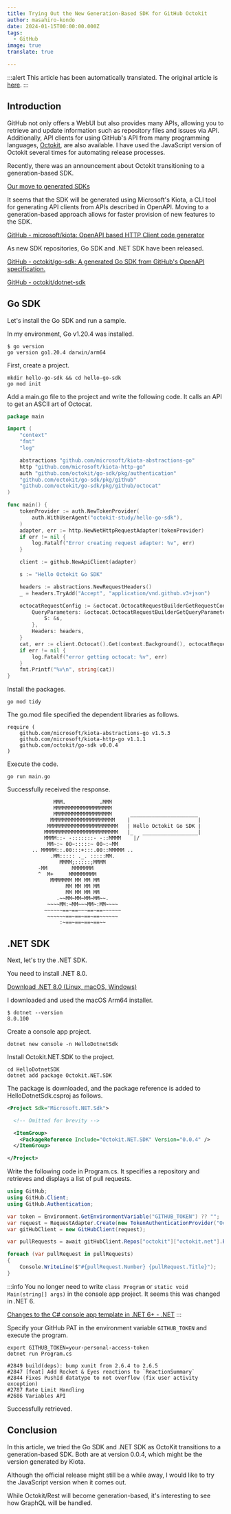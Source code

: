 ```yaml
---
title: Trying Out the New Generation-Based SDK for GitHub Octokit
author: masahiro-kondo
date: 2024-01-15T00:00:00.000Z
tags:
  - GitHub
image: true
translate: true

---
```


:::alert
This article has been automatically translated.
The original article is [here](https://developer.mamezou-tech.com/blogs/2024/01/15/octokit-move-to-generated-sdk/).
:::



## Introduction

GitHub not only offers a WebUI but also provides many APIs, allowing you to retrieve and update information such as repository files and issues via API. Additionally, API clients for using GitHub's API from many programming languages, [Octokit](https://github.com/octokit), are also available. I have used the JavaScript version of Octokit several times for automating release processes.

Recently, there was an announcement about Octokit transitioning to a generation-based SDK.

[Our move to generated SDKs](https://github.blog/2024-01-03-our-move-to-generated-sdks/)

It seems that the SDK will be generated using Microsoft's Kiota, a CLI tool for generating API clients from APIs described in OpenAPI. Moving to a generation-based approach allows for faster provision of new features to the SDK.

[GitHub - microsoft/kiota: OpenAPI based HTTP Client code generator](https://github.com/microsoft/kiota)

As new SDK repositories, Go SDK and .NET SDK have been released.

[GitHub - octokit/go-sdk: A generated Go SDK from GitHub's OpenAPI specification.](https://github.com/octokit/go-sdk)

[GitHub - octokit/dotnet-sdk](https://github.com/octokit/dotnet-sdk)

## Go SDK
Let's install the Go SDK and run a sample.

In my environment, Go v1.20.4 was installed.

```shell
$ go version
go version go1.20.4 darwin/arm64
```

First, create a project.

```shell
mkdir hello-go-sdk && cd hello-go-sdk
go mod init
```

Add a main.go file to the project and write the following code. It calls an API to get an ASCII art of Octocat.

```go
package main

import (
	"context"
	"fmt"
	"log"

	abstractions "github.com/microsoft/kiota-abstractions-go"
	http "github.com/microsoft/kiota-http-go"
	auth "github.com/octokit/go-sdk/pkg/authentication"
	"github.com/octokit/go-sdk/pkg/github"
	"github.com/octokit/go-sdk/pkg/github/octocat"
)

func main() {
	tokenProvider := auth.NewTokenProvider(
		auth.WithUserAgent("octokit-study/hello-go-sdk"),
	)
	adapter, err := http.NewNetHttpRequestAdapter(tokenProvider)
	if err != nil {
		log.Fatalf("Error creating request adapter: %v", err)
	}

	client := github.NewApiClient(adapter)

	s := "Hello Octokit Go SDK"

	headers := abstractions.NewRequestHeaders()
	_ = headers.TryAdd("Accept", "application/vnd.github.v3+json")

	octocatRequestConfig := &octocat.OctocatRequestBuilderGetRequestConfiguration{
		QueryParameters: &octocat.OctocatRequestBuilderGetQueryParameters{
			S: &s,
		},
		Headers: headers,
	}
	cat, err := client.Octocat().Get(context.Background(), octocatRequestConfig)
	if err != nil {
		log.Fatalf("error getting octocat: %v", err)
	}
	fmt.Printf("%v\n", string(cat))
}
```

Install the packages.

```shell
go mod tidy
```

The go.mod file specified the dependent libraries as follows.

```
require (
	github.com/microsoft/kiota-abstractions-go v1.5.3
	github.com/microsoft/kiota-http-go v1.1.1
	github.com/octokit/go-sdk v0.0.4
)
```

Execute the code.

```shell
go run main.go
```

Successfully received the response.

```
               MMM.           .MMM
               MMMMMMMMMMMMMMMMMMM
               MMMMMMMMMMMMMMMMMMM      ______________________
              MMMMMMMMMMMMMMMMMMMMM    |                      |
             MMMMMMMMMMMMMMMMMMMMMMM   | Hello Octokit Go SDK |
            MMMMMMMMMMMMMMMMMMMMMMMM   |_   __________________|
            MMMM::- -:::::::- -::MMMM    |/
             MM~:~ 00~:::::~ 00~:~MM
        .. MMMMM::.00:::+:::.00::MMMMM ..
              .MM::::: ._. :::::MM.
                 MMMM;:::::;MMMM
          -MM        MMMMMMM
          ^  M+     MMMMMMMMM
              MMMMMMM MM MM MM
                   MM MM MM MM
                   MM MM MM MM
                .~~MM~MM~MM~MM~~.
             ~~~~MM:~MM~~~MM~:MM~~~~
            ~~~~~~==~==~~~==~==~~~~~~
             ~~~~~~==~==~==~==~~~~~~
                 :~==~==~==~==~~
```

## .NET SDK
Next, let's try the .NET SDK.

You need to install .NET 8.0.

[Download .NET 8.0 (Linux, macOS, Windows)](https://dotnet.microsoft.com/ja-jp/download/dotnet/8.0)

I downloaded and used the macOS Arm64 installer.

```shell
$ dotnet --version
8.0.100
```

Create a console app project.

```shell
dotnet new console -n HelloDotnetSdk
```

Install Octokit.NET.SDK to the project.

```shell
cd HelloDotnetSDK
dotnet add package Octokit.NET.SDK
```

The package is downloaded, and the package reference is added to HelloDotnetSdk.csproj as follows.

```xml
<Project Sdk="Microsoft.NET.Sdk">

  <!-- Omitted for brevity -->

  <ItemGroup>
    <PackageReference Include="Octokit.NET.SDK" Version="0.0.4" />
  </ItemGroup>

</Project>
```

Write the following code in Program.cs. It specifies a repository and retrieves and displays a list of pull requests.

```cs
using GitHub;
using GitHub.Client;
using GitHub.Authentication;

var token = Environment.GetEnvironmentVariable("GITHUB_TOKEN") ?? "";
var request = RequestAdapter.Create(new TokenAuthenticationProvider("Octokit.Gen", token));
var gitHubClient = new GitHubClient(request);

var pullRequests = await gitHubClient.Repos["octokit"]["octokit.net"].Pulls.GetAsync();

foreach (var pullRequest in pullRequests)
{
    Console.WriteLine($"#{pullRequest.Number} {pullRequest.Title}");
}
```

:::info
You no longer need to write `class Program` or `static void Main(string[] args)` in the console app project. It seems this was changed in .NET 6.

[Changes to the C# console app template in .NET 6+ - .NET](https://learn.microsoft.com/ja-jp/dotnet/core/tutorials/top-level-templates)
:::

Specify your GitHub PAT in the environment variable `GITHUB_TOKEN` and execute the program.

```shell
export GITHUB_TOKEN=your-personal-access-token
dotnet run Program.cs
```

```
#2849 build(deps): bump xunit from 2.6.4 to 2.6.5
#2847 [feat] Add Rocket & Eyes reactions to `ReactionSummary`
#2844 Fixes PushId datatype to not overflow (fix user activity exception)
#2787 Rate Limit Handling
#2686 Variables API
```

Successfully retrieved.

## Conclusion
In this article, we tried the Go SDK and .NET SDK as OctoKit transitions to a generation-based SDK. Both are at version 0.0.4, which might be the version generated by Kiota.

Although the official release might still be a while away, I would like to try the JavaScript version when it comes out.

While Octokit/Rest will become generation-based, it's interesting to see how GraphQL will be handled.
